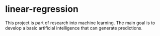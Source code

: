 # linear-regression
This project is part of research into machine learning. The main goal is to develop a basic artificial intelligence that can generate predictions.

